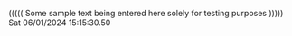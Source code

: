 ((((( Some sample text being entered here solely for testing purposes ))))) Sat 06/01/2024 15:15:30.50
